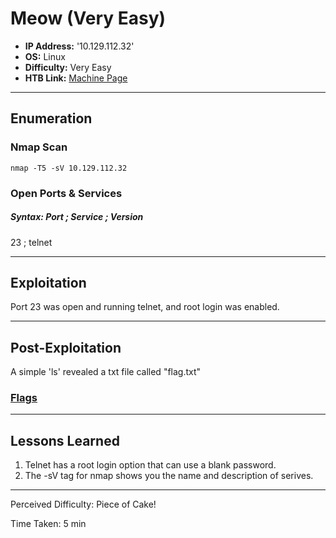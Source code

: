 # Meow (Very Easy)
- **IP Address:** '10.129.112.32'
- **OS:** Linux
- **Difficulty:** Very Easy
- **HTB Link:** [Machine Page](https://app.hackthebox.com/starting-point)

---

## Enumeration 

### Nmap Scan

```
nmap -T5 -sV 10.129.112.32
```

### Open Ports & Services
##### Syntax: Port ; Service ; Version

23 ; telnet

---

## Exploitation

Port 23 was open and running telnet, and root login was enabled.

---

## Post-Exploitation

A simple 'ls' revealed a txt file called "flag.txt"

### [Flags](https://github.com/tiankwock/htb-flags/blob/main/README.md#meow)

---

## Lessons Learned

1. Telnet has a root login option that can use a blank password.
2. The -sV tag for nmap shows you the name and description of serives. 

---

Perceived Difficulty: Piece of Cake!  
 
Time Taken: 5 min
